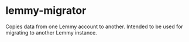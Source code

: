 # lemmy-migrator

Copies data from one Lemmy account to another. Intended to be used for migrating to another Lemmy instance.
